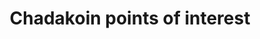 ---
piece: map
chapter: chadakoin
published: true
title: Chadakoin points of interest
description: Explore locations around the Chadakoin River
credit:
src: http://app.orbitist.com/embed/607
---